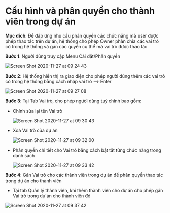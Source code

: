 # Cấu hình và phân quyền cho thành viên trong dự án

**Mục đích**: Để đáp ứng nhu cầu phân quyền các chức năng mà user được phép thao tác trên dự án, hệ thống cho phép Owner phân chia các vai trò có trong hệ thống và gán các quyền cụ thể mà vai trò được thao tác

**Bước 1**: Người dùng truy cập Menu Cài đặt/Phân quyền

![Screen Shot 2020-11-27 at 09 24 43](https://user-images.githubusercontent.com/73808891/100403829-76b71300-3092-11eb-977d-350eca65d0a3.png)

**Bước 2**: Hệ thống hiển thị ra giao diện cho phép người dùng thêm các vai trò có trong hệ thống bằng cách nhập vai trò --&gt; Enter

![Screen Shot 2020-11-27 at 09 27 08](https://user-images.githubusercontent.com/73808891/100403967-d1506f00-3092-11eb-86c2-0b4ff619e6c6.png)

**Bước 3**: Tại Tab Vai trò, cho phép người dùng tuỳ chỉnh bao gồm:

* Chỉnh sửa lại tên Vai trò 

  ![Screen Shot 2020-11-27 at 09 30 43](https://user-images.githubusercontent.com/73808891/100404166-4cb22080-3093-11eb-9416-836d0763b640.png)

* Xoá Vai trò của dự án

  ![Screen Shot 2020-11-27 at 09 32 00](https://user-images.githubusercontent.com/73808891/100404223-7703de00-3093-11eb-8493-a60ca480ac59.png)

* Phân quyền chi tiết cho Vai trò bằng cách bật tắt từng chức năng trong danh sách

  ![Screen Shot 2020-11-27 at 09 33 42](https://user-images.githubusercontent.com/73808891/100404313-af0b2100-3093-11eb-8d0f-8462c8c68656.png)

**Bước 4**: Gán Vai trò cho các thành viên trong dự án để phân quyền thao tác trong dự án cho thành viên

* Tại tab  Quản lý thành viên, khi thêm thành viên cho dự án cho phép gán Vai trò trong dự án cho thành viên đó

![Screen Shot 2020-11-27 at 09 37 42](https://user-images.githubusercontent.com/73808891/100404563-453f4700-3094-11eb-84e2-6395b4edf619.png)

